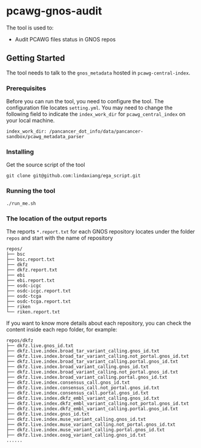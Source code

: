# pcawg-gnos-audit
The tool is used to:
* Audit PCAWG files status in GNOS repos

## Getting Started
The tool needs to talk to the `gnos_metadata` hosted in `pcawg-central-index`. 

### Prerequisites
Before you can run the tool, you need to configure the tool. The configuration file locates `setting.yml`. You may need to change the following field to indicate the `index_work_dir` for `pcawg_central_index` on your local machine.
```
index_work_dir: /pancancer_dot_info/data/pancancer-sandbox/pcawg_metadata_parser
```
### Installing
Get the source script of the tool
```
git clone git@github.com:lindaxiang/ega_script.git
```

### Running the tool
```
./run_me.sh
```

### The location of the output reports
The reports `*.report.txt` for each GNOS repository locates under the folder `repos` and start with the name of repository
```
repos/
├── bsc
├── bsc.report.txt
├── dkfz
├── dkfz.report.txt
├── ebi
├── ebi.report.txt
├── osdc-icgc
├── osdc-icgc.report.txt
├── osdc-tcga
├── osdc-tcga.report.txt
├── riken
└── riken.report.txt
```
If you want to know more details about each repository, you can check the content inside each repo folder, for example:
```
repos/dkfz
├── dkfz.live.gnos_id.txt
├── dkfz.live.index.broad_tar_variant_calling.gnos_id.txt
├── dkfz.live.index.broad_tar_variant_calling.not_portal.gnos_id.txt
├── dkfz.live.index.broad_tar_variant_calling.portal.gnos_id.txt
├── dkfz.live.index.broad_variant_calling.gnos_id.txt
├── dkfz.live.index.broad_variant_calling.not_portal.gnos_id.txt
├── dkfz.live.index.broad_variant_calling.portal.gnos_id.txt
├── dkfz.live.index.consensus_call.gnos_id.txt
├── dkfz.live.index.consensus_call.not_portal.gnos_id.txt
├── dkfz.live.index.consensus_call.portal.gnos_id.txt
├── dkfz.live.index.dkfz_embl_variant_calling.gnos_id.txt
├── dkfz.live.index.dkfz_embl_variant_calling.not_portal.gnos_id.txt
├── dkfz.live.index.dkfz_embl_variant_calling.portal.gnos_id.txt
├── dkfz.live.index.gnos_id.txt
├── dkfz.live.index.muse_variant_calling.gnos_id.txt
├── dkfz.live.index.muse_variant_calling.not_portal.gnos_id.txt
├── dkfz.live.index.muse_variant_calling.portal.gnos_id.txt
├── dkfz.live.index.oxog_variant_calling.gnos_id.txt
......
```



